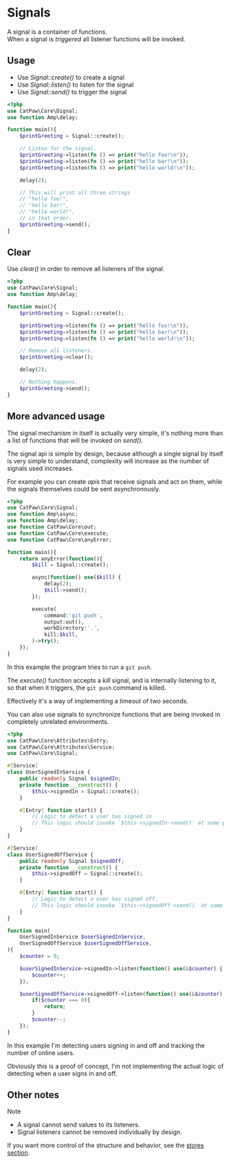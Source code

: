 # Signals

A signal is a container of functions.\
When a signal is _triggered_ all listener functions will be invoked.

## Usage

- Use _Signal::create()_ to create a signal
- Use _Signal::listen()_ to listen for the signal
- Use _Signal::send()_ to trigger the signal

```php
<?php
use CatPaw\Core\Dignal;
use function Amp\delay;

function main(){
    $printGreeting = Signal::create();

    // Listen for the signal.
    $printGreeting->listen(fn () => print("hello foo!\n"));
    $printGreeting->listen(fn () => print("hello bar!\n"));
    $printGreeting->listen(fn () => print("hello world!\n"));

    delay(2);

    // This will print all three strings
    // "hello foo!",
    // "hello bar!",
    // "hello world!",
    // in that order.
    $printGreeting->send();
}
```

## Clear

Use _clear()_ in order to remove all listeners of the signal.

```php
<?php
use CatPaw\Core\Signal;
use function Amp\delay;

function main(){
    $printGreeting = Signal::create();

    $printGreeting->listen(fn () => print("hello foo!\n"));
    $printGreeting->listen(fn () => print("hello bar!\n"));
    $printGreeting->listen(fn () => print("hello world!\n"));

    // Remove all listeners.
    $printGreeting->clear();

    delay(2);

    // Nothing happens.
    $printGreeting->send();
}
```

## More advanced usage

The signal mechanism in itself is actually very simple, it's nothing more than a list of functions that will be invoked on _send()_.

The signal api is simple by design, because although a single signal by itself is very simple to understand, complexity will increase as the number of signals used increases.

For example you can create _apis_ that receive signals and act on them, while the signals themselves could be sent asynchronously.

```php
<?php
use CatPaw\Core\Signal;
use function Amp\async;
use function Amp\delay;
use function CatPaw\Core\out;
use function CatPaw\Core\execute;
use function CatPaw\Core\anyError;

function main(){
    return anyError(function(){
        $kill = Signal::create();

        async(function() use($kill) {
            delay(2);
            $kill->send();
        });

        execute(
            command:'git push',
            output:out(),
            workDirectory:'.',
            kill:$kill,
        )->try();
    });
}
```

In this example the program tries to run a `git push`.

The _execute()_ function accepts a _kill_ signal, and is internally listening to it, so that when it triggers, the `git push` command is killed.

Effectively it's a way of implementing a timeout of two seconds.

You can also use signals to synchronize functions that are being invoked in completely unrelated environments.

```php
<?php
use CatPaw\Core\Attributes\Entry;
use CatPaw\Core\Attributes\Service;
use CatPaw\Core\Signal;

#[Service]
class UserSignedInService {
    public readonly Signal $signedIn;
    private function __construct() {
        $this->signedIn = Signal::create();
    }

    #[Entry] function start() {
        // Logic to detect a user has signed in
        // This logic should invoke `$this->signedIn->send()` at some point.
    }
}

#[Service]
class UserSignedOffService {
    public readonly Signal $signedOff;
    private function __construct() {
        $this->signedOff = Signal::create();
    }

    #[Entry] function start() {
        // Logic to detect a user has signed off.
        // This logic should invoke `$this->signedOff->send()` at some point.
    }
}

function main(
    UserSignedInService $userSignedInService,
    UserSignedOffService $userSignedOffService,
){
    $counter = 0;

    $userSignedInService->signedIn->listen(function() use(&$counter) {
        $counter++;
    });

    $userSignedOffService->signedOff->listen(function() use(&$counter) {
        if($counter === 0){
            return;
        }
        $counter--;
    });
}
```

In this example I'm detecting users signing in and off and tracking the number of online users.

Obviously this is a proof of concept, I'm not implementing the actual logic of detecting when a user signs in and off.

## Other notes

> [!NOTE]
> - A signal cannot send values to its listeners.
> - Signal listeners cannot be removed individually by design.
>
> If you want more control of the structure and behavior, see the [stores section](./Stores.md).
